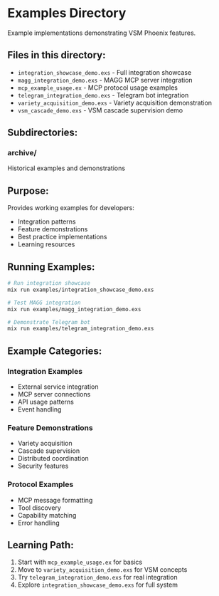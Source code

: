 # Examples Directory

Example implementations demonstrating VSM Phoenix features.

## Files in this directory:

- `integration_showcase_demo.exs` - Full integration showcase
- `magg_integration_demo.exs` - MAGG MCP server integration
- `mcp_example_usage.ex` - MCP protocol usage examples
- `telegram_integration_demo.exs` - Telegram bot integration
- `variety_acquisition_demo.exs` - Variety acquisition demonstration
- `vsm_cascade_demo.exs` - VSM cascade supervision demo

## Subdirectories:

### archive/
Historical examples and demonstrations

## Purpose:
Provides working examples for developers:
- Integration patterns
- Feature demonstrations
- Best practice implementations
- Learning resources

## Running Examples:

```bash
# Run integration showcase
mix run examples/integration_showcase_demo.exs

# Test MAGG integration
mix run examples/magg_integration_demo.exs

# Demonstrate Telegram bot
mix run examples/telegram_integration_demo.exs
```

## Example Categories:

### Integration Examples
- External service integration
- MCP server connections
- API usage patterns
- Event handling

### Feature Demonstrations
- Variety acquisition
- Cascade supervision
- Distributed coordination
- Security features

### Protocol Examples
- MCP message formatting
- Tool discovery
- Capability matching
- Error handling

## Learning Path:
1. Start with `mcp_example_usage.ex` for basics
2. Move to `variety_acquisition_demo.exs` for VSM concepts
3. Try `telegram_integration_demo.exs` for real integration
4. Explore `integration_showcase_demo.exs` for full system